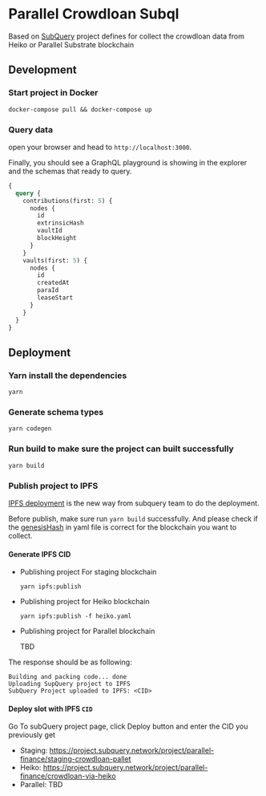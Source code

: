 # Parallel Crowdloan Subql

Based on [SubQuery](https://www.subquery.network/) project defines for collect the crowdloan data from Heiko or Parallel Substrate blockchain

## Development

### Start project in Docker

```
docker-compose pull && docker-compose up
```

### Query data

open your browser and head to `http://localhost:3000`.

Finally, you should see a GraphQL playground is showing in the explorer and the schemas that ready to query.

```graphql
{
  query {
    contributions(first: 5) {
      nodes {
        id
        extrinsicHash
        vaultId
        blockHeight
      }
    }
    vaults(first: 5) {
      nodes {
        id
        createdAt
        paraId
        leaseStart
      }
    }
  }
}
```

## Deployment

### Yarn install the dependencies

```
yarn
```

### Generate schema types

```
yarn codegen
```

### Run build to make sure the project can built successfully

```
yarn build
```

### Publish project to IPFS

[IPFS deployment](https://doc.subquery.network/publish/ipfs/#) is the new way from subquery team to do the deployment.

Before publish, make sure run `yarn build` successfully. And please check if the [genesisHash](https://doc.subquery.network/create/manifest/#custom-chains) in yaml file is correct for the blockchain you want to collect. 

#### Generate IPFS CID

- Publishing project For staging blockchain

  ```
  yarn ipfs:publish
  ```

- Publishing project for Heiko blockchain

  ```
  yarn ipfs:publish -f heiko.yaml
  ```

- Publishing project for Parallel blockchain

  TBD

The response should be as following:

```
Building and packing code... done
Uploading SupQuery project to IPFS
SubQuery Project uploaded to IPFS: <CID>
```

#### Deploy slot with IPFS `CID`

Go To subQuery project page, click Deploy button and enter the CID you previously get

- Staging: https://project.subquery.network/project/parallel-finance/staging-crowdloan-pallet
- Heiko: https://project.subquery.network/project/parallel-finance/crowdloan-via-heiko
- Parallel: TBD
